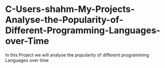 # C-Users-shahm-My-Projects-Analyse-the-Popularity-of-Different-Programming-Languages-over-Time
In this Project we will analyse the popularity of different programming Languages over time
